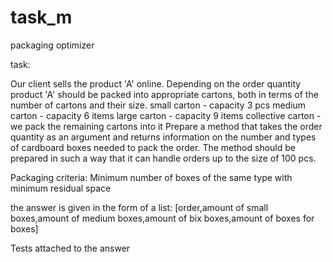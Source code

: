 # task_m
 packaging optimizer

task:

Our client sells the product 'A' online. Depending on the order quantity
product 'A' should be packed into appropriate cartons, both in terms of the number of cartons
and their size.
small carton - capacity 3 pcs
medium carton - capacity 6 items
large carton - capacity 9 items
collective carton - we pack the remaining cartons into it
Prepare a method that takes the order quantity as an argument and returns
information on the number and types of cardboard boxes needed to pack the order.
The method should be prepared in such a way that it can handle orders up to the size of 100 pcs.

Packaging criteria:
Minimum number of boxes of the same type with minimum residual space


the answer is given in the form of a list:
[order,amount of small boxes,amount of medium boxes,amount of bix boxes,amount of boxes for boxes]


Tests attached to the answer






